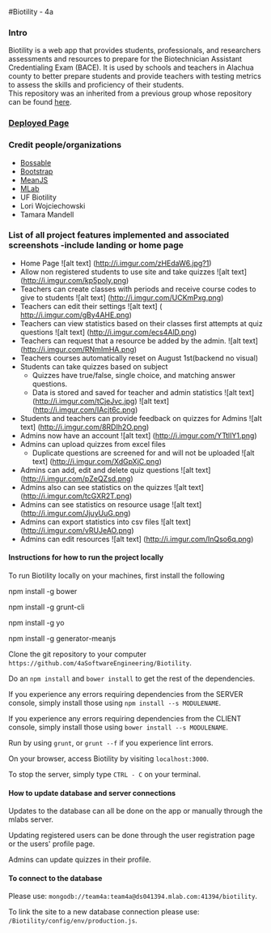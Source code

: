 #Biotility - 4a

### Intro
Biotility is a web app that provides students, professionals, and researchers assessments and resources to prepare for the Biotechnician Assistant Credentialing Exam (BACE). It is used by schools and teachers in Alachua county to better prepare students and provide teachers with testing metrics to assess the skills and proficiency of their students.  
This repository was an inherited from a previous group whose repository can be found [here](https://github.com/SoftwareEngineering5c/Biotility). 

### [Deployed Page]()

### Credit people/organizations
- [Bossable](http://www.bossable.com/)
- [Bootstrap](http://getbootstrap.com/)
- [MeanJS](http://meanjs.org/)
- [MLab](http://www.mlab.com)
- UF Biotility
- Lori Wojciechowski
- Tamara Mandell

### List of all project features implemented and associated screenshots -include landing or home page
- Home Page
 ![alt text] (http://i.imgur.com/zHEdaW6.jpg?1)
- Allow non registered students to use site and take quizzes
 ![alt text] (http://i.imgur.com/kp5poly.png)
- Teachers can create classes with periods and receive course codes to give to students 
 ![alt text] (http://i.imgur.com/UCKmPxg.png)
- Teachers can edit their settings
![alt text] ( http://i.imgur.com/gBy4AHE.png)
- Teachers can view statistics based on their classes first attempts at quiz questions
 ![alt text] (http://i.imgur.com/ecs4AlD.png)
- Teachers can request that a resource be added by the admin.
 ![alt text] (http://i.imgur.com/RNmImHA.png)
- Teachers courses automatically reset on August 1st(backend no visual) 
- Students can take quizzes based on subject 
	- Quizzes have true/false, single choice, and matching answer questions.
	- Data is stored and saved for teacher and admin statistics
 ![alt text] (http://i.imgur.com/tCjeJvc.jpg)
 ![alt text] (http://i.imgur.com/IAcjt6c.png)
- Students and teachers can provide feedback on quizzes for Admins
 ![alt text] (http://i.imgur.com/8RDIh2O.png)
- Admins now have an account
 ![alt text] (http://i.imgur.com/YTtlIY1.png)
- Admins can upload quizzes from excel files
	- Duplicate questions are screened for and will not be uploaded 
 ![alt text] (http://i.imgur.com/XdGpXjC.png)
- Admins can add, edit and delete quiz questions 
 ![alt text] (http://i.imgur.com/pZeQZsd.png)
- Admins also can see statistics on the quizzes
  ![alt text] (http://i.imgur.com/tcGXR2T.png)
- Admins can see statistics on resource usage
 ![alt text] (http://i.imgur.com/JjuyUuG.png)
- Admins can export statistics into csv files 
  ![alt text] (http://i.imgur.com/vRUJeAO.png)
- Admins can edit resources 
 ![alt text] (http://i.imgur.com/InQso6q.png)

#### Instructions for how to run the project locally
To run Biotility locally on your machines, first install the following 

npm install -g bower

npm install -g grunt-cli

npm install -g yo

npm install -g generator-meanjs

Clone the git repository to your computer `https://github.com/4aSoftwareEngineering/Biotility`.

Do an `npm install` and `bower install` to get the rest of the dependencies.

If you experience any errors requiring dependencies from the SERVER console, simply install those using `npm install --s MODULENAME`.

If you experience any errors requiring dependencies from the CLIENT console, simply install those using `bower install --s MODULENAME`.

Run by using `grunt`, or `grunt --f` if you experience lint errors.

On your browser, access Biotility by visiting `localhost:3000`.

To stop the server, simply type `CTRL - C` on your terminal. 

#### How to update database and server connections
Updates to the database can all be done on the app or manually through the mlabs server. 

Updating registered users can be done through the user registration page or the users' profile page. 

Admins can update quizzes in their profile. 

#### To connect to the database

Please use: `mongodb://team4a:team4a@ds041394.mlab.com:41394/biotility`.

To link the site to a new database connection please use: `/Biotility/config/env/production.js`.


